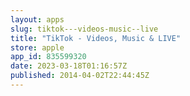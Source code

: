 ```yaml
---
layout: apps
slug: tiktok---videos-music--live
title: "TikTok - Videos, Music & LIVE"
store: apple
app_id: 835599320
date: 2023-03-18T01:16:57Z
published: 2014-04-02T22:44:45Z
---
```


